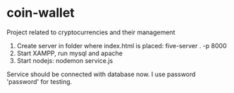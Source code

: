 # coin-wallet
Project related to cryptocurrencies and their management

1. Create server in folder where index.html is placed: five-server . -p 8000
2. Start XAMPP, run mysql and apache
3. Start nodejs: nodemon service.js

Service should be connected with database now. I use password 'password' for testing.